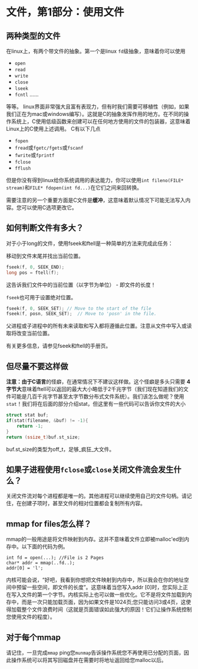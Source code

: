 # 文件，第1部分：使用文件

## 两种类型的文件

在linux上，有两个带文件的抽象。第一个是linux `fd`级抽象，意味着你可以使用

*   `open`
*   `read`
*   `write`
*   `close`
*   `lseek`
*   `fcntl` ......

等等。 linux界面非常强大且富有表现力，但有时我们需要可移植性（例如，如果我们正在为mac或windows编写）。这就是C的抽象发挥作用的地方。在不同的操作系统上，C使用低级函数来创建可以在任何地方使用的文件的包装器，这意味着Linux上的C使用上述调用。 C有以下几点

*   `fopen`
*   `fread`或`fgetc/fgets`或`fscanf`
*   `fwrite`或`fprintf`
*   `fclose`
*   `fflush`

但是你没有得到linux给你系统调用的表达能力，你可以使用`int fileno(FILE* stream)`和`FILE* fdopen(int fd...)`在它们之间来回转换。

需要注意的另一个重要方面是C文件是**缓冲**，这意味着默认情况下可能无法写入内容。您可以使用C选项更改它。

## 如何判断文件有多大？

对于小于long的文件，使用fseek和ftell是一种简单的方法来完成此任务：

移动到文件末尾并找出当前位置。

```c
fseek(f, 0, SEEK_END);
long pos = ftell(f);
```

这告诉我们文件中的当前位置（以字节为单位） - 即文件的长度！

`fseek`也可用于设置绝对位置。

```c
fseek(f, 0, SEEK_SET); // Move to the start of the file 
fseek(f, posn, SEEK_SET);  // Move to 'posn' in the file.
```

父进程或子进程中的所有未来读取和写入都将遵循此位置。注意从文件中写入或读取将改变当前位置。

有关更多信息，请参见fseek和ftell的手册页。

## 但尽量不要这样做

**注意：由于C语言**的怪癖，在通常情况下不建议这样做。这个怪癖是多头只需要 **4字节大**意味着ftell可以返回的最大大小略低于2千兆字节（我们现在知道我们的文件可能是几百千兆字节甚至太字节数分布式文件系统）。我们该怎么做呢？使用`stat`！我们将在后面的部分介绍stat，但这里有一些代码可以告诉你文件的大小

```c
struct stat buf;
if(stat(filename, &buf) != -1){
    return -1;
}
return (ssize_t)buf.st_size;
```

buf.st_size的类型为off_t，足够_疯狂_大文件。

## 如果子进程使用`fclose`或`close`关闭文件流会发生什么？

关闭文件流对每个进程都是唯一的。其他进程可以继续使用自己的文件句柄。请记住，在创建子项时，甚至文件的相对位置都会复制所有内容。

## mmap for files怎么样？

mmap的一般用途是将文件映射到内存。这并不意味着文件立即被malloc'ed到内存中。以下面的代码为例。

```
int fd = open(...); //File is 2 Pages
char* addr = mmap(..fd..);
addr[0] = 'l'; 
```

内核可能会说，“好吧，我看到你想把文件映射到内存中，所以我会在你的地址空间中预留一些空间，即文件的长度”。这意味着当您写入addr [0]时，您实际上正在写入文件的第一个字节。内核实际上也可以做一些优化。它不是将文件加载到内存中，而是一次只能加载页面，因为如果文件是1024页;您只能访问3或4页，这使得加载整个文件浪费时间（这就是页面错误如此强大的原因！它们让操作系统控制您使用文件的程度）。

## 对于每个mmap

请记住，一旦完成`mmap` ping您`munmap`告诉操作系统您不再使用已分配的页面，因此操作系统可以将其写回磁盘并在需要时将地址返回给您malloc以后。